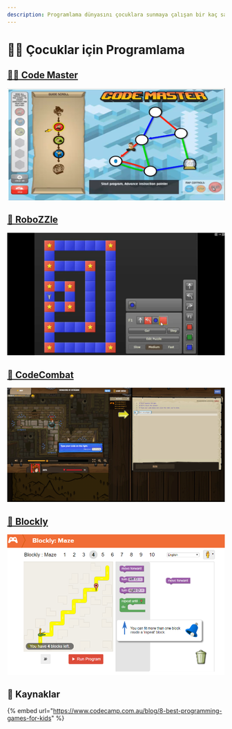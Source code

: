 ```yaml
---
description: Programlama dünyasını çocuklara sunmaya çalışan bir kaç sanatçı
---
```


# 👨‍💻 Çocuklar için Programlama

## [👨‍🎓 Code Master](https://www.thinkfun.com/play-online/code-master/)

![](../.gitbook/assets/image%20%2817%29.png)

## [🤖 RoboZZle](http://www.robozzle.com/)

![](../.gitbook/assets/image%20%2825%29.png)

## [🤺 CodeCombat](https://codecombat.com/play)

![](../.gitbook/assets/image%20%2822%29.png)

## [🧩 Blockly](https://blockly.games/?lang=en)

![](../.gitbook/assets/image%20%2868%29.png)

## 🔗 Kaynaklar

{% embed url="https://www.codecamp.com.au/blog/8-best-programming-games-for-kids" %}


